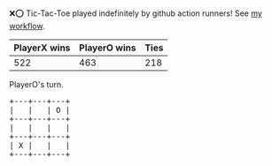 :x::o: Tic-Tac-Toe played indefinitely by github action runners! See [my workflow](.github/workflows/play.yaml).

|PlayerX wins|PlayerO wins|Ties|
|-|-|-|
|522|463|218|

PlayerO's turn.

<pre>
+---+---+---+
|   |   | O |
+---+---+---+
|   |   |   |
+---+---+---+
| X |   |   |
+---+---+---+
</pre>